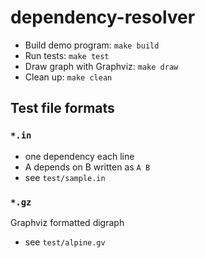 # dependency-resolver

* Build demo program: `make build`
* Run tests: `make test`
* Draw graph with Graphviz: `make draw`
* Clean up: `make clean`

## Test file formats

### `*.in`

* one dependency each line
* A depends on B written as `A B`
* see `test/sample.in`

### `*.gz`

Graphviz formatted digraph

* see `test/alpine.gv`
